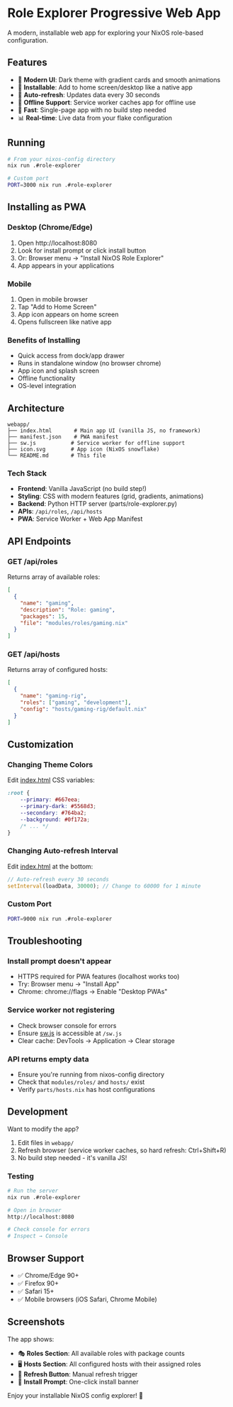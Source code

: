 # Role Explorer Progressive Web App

A modern, installable web app for exploring your NixOS role-based configuration.

## Features

- 🎨 **Modern UI**: Dark theme with gradient cards and smooth animations
- 📱 **Installable**: Add to home screen/desktop like a native app
- 🔄 **Auto-refresh**: Updates data every 30 seconds
- 📡 **Offline Support**: Service worker caches app for offline use
- 🚀 **Fast**: Single-page app with no build step needed
- 📊 **Real-time**: Live data from your flake configuration

## Running

```bash
# From your nixos-config directory
nix run .#role-explorer

# Custom port
PORT=3000 nix run .#role-explorer
```

## Installing as PWA

### Desktop (Chrome/Edge)
1. Open http://localhost:8080
2. Look for install prompt or click install button
3. Or: Browser menu → "Install NixOS Role Explorer"
4. App appears in your applications

### Mobile
1. Open in mobile browser
2. Tap "Add to Home Screen"
3. App icon appears on home screen
4. Opens fullscreen like native app

### Benefits of Installing
- Quick access from dock/app drawer
- Runs in standalone window (no browser chrome)
- App icon and splash screen
- Offline functionality
- OS-level integration

## Architecture

```
webapp/
├── index.html       # Main app UI (vanilla JS, no framework)
├── manifest.json    # PWA manifest
├── sw.js           # Service worker for offline support
├── icon.svg        # App icon (NixOS snowflake)
└── README.md       # This file
```

### Tech Stack
- **Frontend**: Vanilla JavaScript (no build step!)
- **Styling**: CSS with modern features (grid, gradients, animations)
- **Backend**: Python HTTP server (parts/role-explorer.py)
- **APIs**: `/api/roles`, `/api/hosts`
- **PWA**: Service Worker + Web App Manifest

## API Endpoints

### GET /api/roles
Returns array of available roles:
```json
[
  {
    "name": "gaming",
    "description": "Role: gaming",
    "packages": 15,
    "file": "modules/roles/gaming.nix"
  }
]
```

### GET /api/hosts
Returns array of configured hosts:
```json
[
  {
    "name": "gaming-rig",
    "roles": ["gaming", "development"],
    "config": "hosts/gaming-rig/default.nix"
  }
]
```

## Customization

### Changing Theme Colors
Edit [index.html](index.html) CSS variables:
```css
:root {
    --primary: #667eea;
    --primary-dark: #5568d3;
    --secondary: #764ba2;
    --background: #0f172a;
    /* ... */
}
```

### Changing Auto-refresh Interval
Edit [index.html](index.html) at the bottom:
```javascript
// Auto-refresh every 30 seconds
setInterval(loadData, 30000); // Change to 60000 for 1 minute
```

### Custom Port
```bash
PORT=9000 nix run .#role-explorer
```

## Troubleshooting

### Install prompt doesn't appear
- HTTPS required for PWA features (localhost works too)
- Try: Browser menu → "Install App"
- Chrome: chrome://flags → Enable "Desktop PWAs"

### Service worker not registering
- Check browser console for errors
- Ensure [sw.js](sw.js) is accessible at `/sw.js`
- Clear cache: DevTools → Application → Clear storage

### API returns empty data
- Ensure you're running from nixos-config directory
- Check that `modules/roles/` and `hosts/` exist
- Verify `parts/hosts.nix` has host configurations

## Development

Want to modify the app?

1. Edit files in `webapp/`
2. Refresh browser (service worker caches, so hard refresh: Ctrl+Shift+R)
3. No build step needed - it's vanilla JS!

### Testing
```bash
# Run the server
nix run .#role-explorer

# Open in browser
http://localhost:8080

# Check console for errors
# Inspect → Console
```

## Browser Support

- ✅ Chrome/Edge 90+
- ✅ Firefox 90+
- ✅ Safari 15+
- ✅ Mobile browsers (iOS Safari, Chrome Mobile)

## Screenshots

The app shows:
- 🎭 **Roles Section**: All available roles with package counts
- 🖥️ **Hosts Section**: All configured hosts with their assigned roles
- 🔄 **Refresh Button**: Manual refresh trigger
- 📱 **Install Prompt**: One-click install banner

Enjoy your installable NixOS config explorer! 🎉

